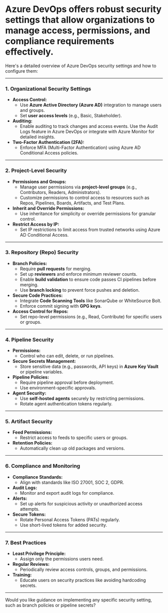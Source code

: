 # Azure DevOps offers robust security settings that allow organizations to manage access, permissions, and compliance requirements effectively.

Here's a detailed overview of Azure DevOps security settings and how to configure them:

---

### **1. Organizational Security Settings**
   - **Access Control:**
     - Use **Azure Active Directory (Azure AD)** integration to manage users and groups.
     - Set **user access levels** (e.g., Basic, Stakeholder).
   - **Auditing:**
     - Enable auditing to track changes and access events. Use the Audit Logs feature in Azure DevOps or integrate with Azure Monitor for detailed insights.
   - **Two-Factor Authentication (2FA):**
     - Enforce MFA (Multi-Factor Authentication) using Azure AD Conditional Access policies.

---

### **2. Project-Level Security**
   - **Permissions and Groups:**
     - Manage user permissions via **project-level groups** (e.g., Contributors, Readers, Administrators).
     - Customize permissions to control access to resources such as Repos, Pipelines, Boards, Artifacts, and Test Plans.
   - **Inherit and Override Permissions:**
     - Use inheritance for simplicity or override permissions for granular control.
   - **Restrict Access by IP:**
     - Set IP restrictions to limit access from trusted networks using Azure AD Conditional Access.

---

### **3. Repository (Repo) Security**
   - **Branch Policies:**
     - Require **pull requests** for merging.
     - Set up **reviewers** and enforce minimum reviewer counts.
     - Enable **build validation** to ensure code passes CI pipelines before merging.
     - Use **branch locking** to prevent force pushes and deletion.
   - **Secure Code Practices:**
     - Integrate **Code Scanning Tools** like SonarQube or WhiteSource Bolt.
     - Enforce commit signing with **GPG keys**.
   - **Access Control for Repos:**
     - Set repo-level permissions (e.g., Read, Contribute) for specific users or groups.

---

### **4. Pipeline Security**
   - **Permissions:**
     - Control who can edit, delete, or run pipelines.
   - **Secure Secrets Management:**
     - Store sensitive data (e.g., passwords, API keys) in **Azure Key Vault** or pipeline variables.
   - **Pipeline Policies:**
     - Require pipeline approval before deployment.
     - Use environment-specific approvals.
   - **Agent Security:**
     - Use **self-hosted agents** securely by restricting permissions.
     - Rotate agent authentication tokens regularly.

---

### **5. Artifact Security**
   - **Feed Permissions:**
     - Restrict access to feeds to specific users or groups.
   - **Retention Policies:**
     - Automatically clean up old packages and versions.

---

### **6. Compliance and Monitoring**
   - **Compliance Standards:**
     - Align with standards like ISO 27001, SOC 2, GDPR.
   - **Audit Logs:**
     - Monitor and export audit logs for compliance.
   - **Alerts:**
     - Set up alerts for suspicious activity or unauthorized access attempts.
   - **Secure Tokens:**
     - Rotate Personal Access Tokens (PATs) regularly.
     - Use short-lived tokens for added security.

---

### **7. Best Practices**
   - **Least Privilege Principle:**
     - Assign only the permissions users need.
   - **Regular Reviews:**
     - Periodically review access controls, groups, and permissions.
   - **Training:**
     - Educate users on security practices like avoiding hardcoding secrets.

---

Would you like guidance on implementing any specific security setting, such as branch policies or pipeline secrets?
